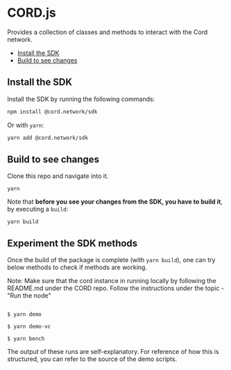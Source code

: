 # CORD.js <!-- omit in toc -->

Provides a collection of classes and methods to interact with the Cord network.

- [Install the SDK](#install-the-sdk)
- [Build to see changes](#build-to-see-changes)

## Install the SDK

Install the SDK by running the following commands:

```bash
npm install @cord.network/sdk
```

Or with `yarn`:

```bash
yarn add @cord.network/sdk
```

## Build to see changes

Clone this repo and navigate into it.

```
yarn
```

Note that **before you see your changes from the SDK, you have to build it**, by executing a `build`:

```
yarn build
```

## Experiment the SDK methods


Once the build of the package is complete (with `yarn build`), one can try below methods to check
if methods are working.

Note:
Make sure that the cord instance in running locally by following the README.md under the CORD repo.
Follow the instructions under the topic -  "Run the node"


```

$ yarn demo

$ yarn demo-vc

$ yarn bench

```
The output of these runs are self-explanatory. For reference of how this is structured,
you can refer to the source of the demo scripts.

